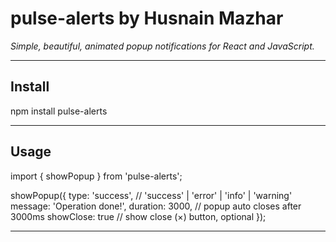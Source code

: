# pulse-alerts by Husnain Mazhar  
*Simple, beautiful, animated popup notifications for React and JavaScript.*

---

## Install

npm install pulse-alerts

---
## Usage

import { showPopup } from 'pulse-alerts';

showPopup({
  type: 'success',           // 'success' | 'error' | 'info' | 'warning'
  message: 'Operation done!',
  duration: 3000,            // popup auto closes after 3000ms
  showClose: true            // show close (×) button, optional
});

---

